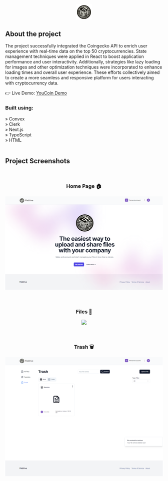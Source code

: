 <div align='center'><img style="width:10%" src='/public/logo.png'/></div>

<h2>About the project</h2>

<p>The project successfully integrated the Coingecko API to enrich user experience with real-time data on the top 50 cryptocurrencies. State management techniques were applied in React to boost application performance and user interactivity. Additionally, strategies like lazy loading for images and other optimization techniques were incorporated to enhance loading times and overall user experience. These efforts collectively aimed to create a more seamless and responsive platform for users interacting with cryptocurrency data.

</p>

👉 Live Demo: <a href='https://youcoin.vercel.app'>YouCoin Demo</a>

<h3>Built using:</h3>
» Convex <br>
» Clerk <br>
» Next.js<br>
» TypeScript <br>
» HTML<br>

<br>

<h2>Project Screenshots</h2>
<br>
<h3 align='center'>Home Page 🏠</h3>

<div align='center'>
  <img src='./readme/landing.png'/>
</div>
<br><br>

<h3 align='center'>Files 💾</h3>
<div align='center'>
  <img src='./readme/login.png'/>
</div>
<br><br>
<h3 align='center'>Trash 🗑️</h3>
<div align='center'>
  <img src='./readme/trash.png'/>
</div>
<br><br>